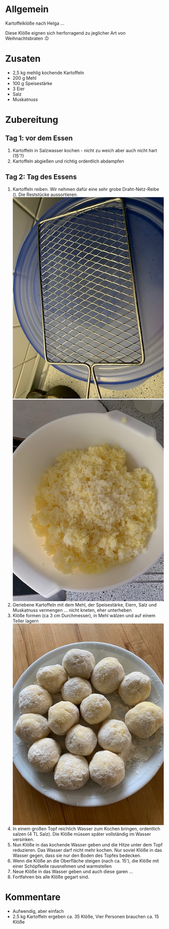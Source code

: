 # Allgemein

Kartoffelklöße nach Helga ...

Diese Klöße eignen sich herforragend zu jeglicher Art von Weihnachtsbraten :D

# Zusaten

* 2,5 kg mehlig kochende Kartoffeln
* 200 g Mehl
* 100 g Speisestärke
* 3 Eier
* Salz
* Muskatnuss

# Zubereitung

## Tag 1: vor dem Essen

1. Kartoffeln in Salzwasser kochen - nicht zu weich aber auch nicht hart (15'?)
2. Kartoffeln abgießen und richtig ordentlich abdampfen

## Tag 2: Tag des Essens

1. Kartoffeln reiben. Wir nehmen dafür eine sehr grobe Draht-Netz-Reibe (). Die Reststücke aussortieren.
![Kartoffelreibe](./img/sieve.jpg)
![Geriebene Kartoffeln](./img/patatos_01.jpg)
2. Geriebene Kartoffeln mit dem Mehl, der Speisestärke, Eiern, Salz und Muskatnuss vermengen ... nicht kneten, eher unterheben
3. Klöße formen (ca 3 cm Durchmesser), in Mehl wälzen und auf einem Teller lagern
![Gerollte Klöße](./img/rolled_dumplings.jpg)
4. In einem großen Topf reichlich Wasser zum Kochen bringen, ordentlich salzen (4 TL Salz). Die Klöße müssen später vollständig im Wasser versinken.
5. Nun Klöße in das kochende Wasser geben und die Hitze unter dem Topf reduzieren. Das Wasser darf nicht mehr kochen. Nur soviel Klöße in das Wasser gegen, dass sie nur den Boden des Topfes bedecken.
6. Wenn die Klöße an die Oberfläche steigen (nach ca. 15'), die Klöße mit einer Schöpfkelle rausnehmen und warmstellen
7. Neue Klöße in das Wasser geben und auch diese garen ...
8. Fortfahren bis alle Klöße gegart sind.


# Kommentare

* Aufwendig, aber einfach
* 2.5 kg Kartoffeln ergeben ca. 35 Klöße, Vier Personen brauchen ca. 15 Klöße
